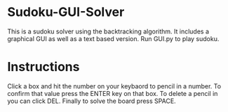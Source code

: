 # Sudoku-GUI-Solver

This is a sudoku solver using the backtracking algorithm. It includes a graphical GUI as well as a text based version.
Run GUI.py to play sudoku.

# Instructions

Click a box and hit the number on your keybaord to pencil in a number. To confirm that value press the ENTER key on that box. To delete a pencil in you can click DEL. Finally to solve the board press SPACE.

